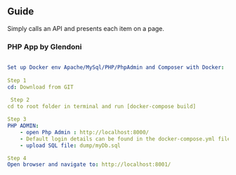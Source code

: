 
## Guide
Simply calls an API and presents each item on a page. 
### PHP App by Glendoni

```yml

Set up Docker env Apache/MySql/PHP/PhpAdmin and Composer with Docker:
  
Step 1
cd: Download from GIT
  
 Step 2 
cd to root folder in terminal and run [docker-compose build]

Step 3
PHP ADMIN:
    - open Php Admin : http://localhost:8000/
    - Default login details can be found in the docker-compose.yml file
    - upload SQL file: dump/myDb.sql

Step 4
Open browser and navigate to: http://localhost:8001/

```
